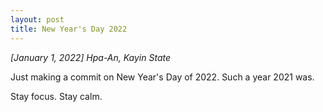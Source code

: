 ```yaml
---
layout: post
title: New Year's Day 2022
---
```


*[January 1, 2022] Hpa-An, Kayin State*  

Just making a commit on New Year's Day of 2022. Such a year 2021 was. 

Stay focus. Stay calm. 
